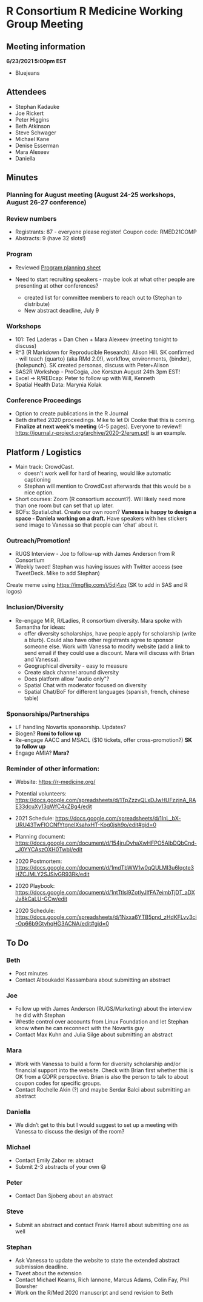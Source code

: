 # R Consortium R Medicine Working Group Meeting 

## Meeting information

**6/23/2021 5:00pm EST**

* Bluejeans

## Attendees

* Stephan Kadauke
* Joe Rickert
* Peter Higgins
* Beth Atkinson
* Steve Schwager
* Michael Kane
* Denise Esserman
* Mara Alexeev
* Daniella

## Minutes

### Planning for August meeting (August 24-25 workshops, August 26-27 conference)

### Review numbers

* Registrants: 87 - everyone please register!  Coupon code: RMED21COMP
* Abstracts: 9 (have 32 slots!)

### Program

* Reviewed [Program planning sheet]( https://docs.google.com/spreadsheets/d/1InL_bX-URU43TwFIOCNfYtgnelXsahxHT-Kog0jsh9o/edit#gid=0)

* Need to start recruiting speakers - maybe look at what other people are presenting at other conferences?
  + created list for committee members to reach out to (Stephan to distribute)
  + New abstract deadline, July 9

### Workshops

* 101: Ted Laderas + Dan Chen + Mara Alexeev (meeting tonight to discuss) 
* R^3 (R Markdown for Reproducible Research): Alison Hill. SK confirmed - will teach {quarto} (aka RMd 2.0!), workflow, environments, {binder}, {holepunch}.  SK created personas, discuss with Peter+Alison
* SAS2R Workshop - ProCogia, Joe Korszun August 24th 3pm EST!
* Excel -> R/REDcap: Peter to follow up with Will, Kenneth
* Spatial Health Data: Marynia Kolak 

### Conference Proceedings

* Option to create publications in the R Journal
* Beth drafted 2020 proceedings. Mike to let Di Cooke that this is coming. **Finalize at next week's meeting** (4-5 pages).  Everyone to review!! https://journal.r-project.org/archive/2020-2/erum.pdf is an example.

## Platform / Logistics

* Main track: CrowdCast. 
  + doesn't work well for hard of hearing, would like automatic captioning
  + Stephan will mention to CrowdCast afterwards that this would be a nice option.
* Short courses: Zoom (R consortium account?). Will likely need more than one room but can set that up later.
* BOFs: Spatial.chat. Create our own room? **Vanessa is happy to design a space - Daniela working on a draft.**  Have speakers with hex stickers send image to Vanessa so that people can 'chat' about it. 

### Outreach/Promotion!

* RUGS Interview - Joe to follow-up with James Anderson from R Consortium
* Weekly tweet! Stephan was having issues with Twitter access (see TweetDeck.  Mike to add Stephan)

Create meme using https://imgflip.com/i/5dj4zp (SK to add in SAS and R logos)

### Inclusion/Diversity

* Re-engage MiR, R/Ladies, R consortium diversity. Mara spoke with  
  Samantha for ideas: 
    + offer diversity scholarships, have people apply for scholarship (write a blurb).  Could also have other registrants agree to sponsor someone else. Work with Vanessa to modify website (add a link to send email if they could use a discount.  Mara will discuss with Brian and Vanessa).
    + Geographical diversity - easy to measure
    + Create slack channel around diversity
    + Does platform allow "audio only"?
    + Spatial Chat with moderator focused on diversity
    + Spatial Chat/BoF for different languages (spanish, french, chinese table)
    
### Sponsorships/Partnerships

* LF handling Novartis sponsorship. Updates?
* Biogen? **Romi to follow up**
* Re-engage AACC and MSACL ($10 tickets, offer cross-promotion?) **SK to follow up**
* Engage AMIA? **Mara?**


### Reminder of other information: 

* Website: https://r-medicine.org/

* Potential volunteers:
https://docs.google.com/spreadsheets/d/1TpZzzvQLxDJwHUFzzjnA_RAE33dcuXy13qWfC4xZBg4/edit

* 2021 Schedule: https://docs.google.com/spreadsheets/d/1InL_bX-URU43TwFIOCNfYtgnelXsahxHT-Kog0jsh9o/edit#gid=0

* Planning document: https://docs.google.com/document/d/154jruDvhaXwHFPO5AIbDQbCnd-_J0YYCAszOXH0TwbI/edit 

* 2020 Postmortem: https://docs.google.com/document/d/1mdTbWW1w0qQULMI3u6Iqote3HZCJMLY2SJSivGR93Rk/edit

* 2020 Playbook: https://docs.google.com/document/d/1ntTtIsl9ZotIyJlfFA7eimbTjDT_aDXJv8kCaLU-GCw/edit

* 2020 Schedule: https://docs.google.com/spreadsheets/d/1Nxxa6YTB5pnd_zHdKFLvv3ci-Op66b9GtyhqHG3ACNA/edit#gid=0

 
## To Do

### Beth
* Post minutes
* Contact Alboukadel Kassambara about submitting an abstract

### Joe
* Follow up with James Anderson (RUGS/Marketing) about the interview he did with Stephan
* Wrestle control over accounts from Linux Foundation and let Stephan know when he can reconnect with the Novartis guy
* Contact Max Kuhn and Julia Silge about submitting an abstract

### Mara
* Work with Vanessa to build a form for diversity scholarship and/or financial support into the website. Check with Brian first whether this is OK from a GDPR perspective. Brian is also the person to talk to about coupon codes for specific groups.
* Contact Rochelle Akin (?) and maybe Serdar Balci about submitting an abstract

### Daniella
* We didn’t get to this but I would suggest to set up a meeting with Vanessa to discuss the design of the room?

### Michael
* Contact Emily Zabor re: abtract
* Submit 2-3 abstracts of your own :smile:

### Peter
* Contact Dan Sjoberg about an abstract

### Steve
* Submit an abstract and contact Frank Harrell about submitting one as well

### Stephan
* Ask Vanessa to update the website to state the extended abstract submission deadline.
* Tweet about the extension
* Contact Michael Kearns, Rich Iannone, Marcus Adams, Colin Fay, Phil Bowsher
* Work on the R/Med 2020 manuscript and send revision to Beth


